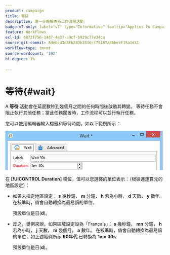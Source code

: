 ```yaml
---
product: campaign
title: 等待
description: 進一步瞭解等待工作流程活動
badge-v7-only: label="v7" type="Informative" tooltip="Applies to Campaign Classic v7 only"
feature: Workflows
exl-id: 4872f756-14d7-4e37-a9cf-b929c77e34ca
source-git-commit: 8debcd3d8fb883b3316cf75187a86bebf15a1d31
workflow-type: tm+mt
source-wordcount: '192'
ht-degree: 1%

---
```


# 等待{#wait}



A **等待** 活動會在延遲數秒到幾個月之間的任何時間後啟動其轉變。 等待任務不會阻止執行其他任務；當此任務擱置時，工作流程可以並行執行任務。

您可以使用編輯器輸入標籤和等待時間，如以下範例所示：

![](assets/edit_wait.png)

在 **[!UICONTROL Duration]** 欄位，值可以您選擇的單位表示：（根據運運算元的地區設定）：

* 如果未指定地區設定： **s** 幾秒鐘， **m** 分鐘， **h** 若為小時， **d** 天數， **y** 數年。 在核準時，值會自動轉換為最易讀的單位。

   預設單位是日(**d**)。

* 反之，舉例來說，如果區域設定設為「Français」： **s** 幾秒鐘， **mn** 分鐘， **h** 若為小時， **j** 天數， **m** 幾個月， **a** 數年。 在核準時，值會自動轉換為最易讀的單位，如上述範例所示 **90年代** 已轉換為 **1mn 30s**.

   預設單位是日(**d**)。
